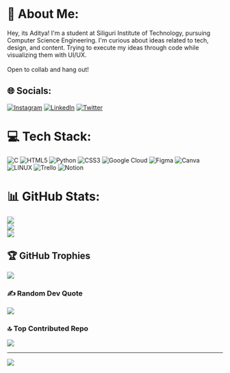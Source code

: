 # 💫 About Me:
Hey, its Aditya! I'm a student at Siliguri Institute of Technology, pursuing Computer Science Engineering. I'm curious about ideas related to tech, design, and content. Trying to execute my ideas through code while visualizing them with UI/UX. <br><br>Open to collab and hang out!


## 🌐 Socials:
[![Instagram](https://img.shields.io/badge/Instagram-%23E4405F.svg?logo=Instagram&logoColor=white)](https://instagram.com/withadityya) [![LinkedIn](https://img.shields.io/badge/LinkedIn-%230077B5.svg?logo=linkedin&logoColor=white)](https://linkedin.com/in/withadityya) [![Twitter](https://img.shields.io/badge/Twitter-%231DA1F2.svg?logo=Twitter&logoColor=white)](https://twitter.com/withadityya) 

# 💻 Tech Stack:
![C](https://img.shields.io/badge/c-%2300599C.svg?style=for-the-badge&logo=c&logoColor=white) ![HTML5](https://img.shields.io/badge/html5-%23E34F26.svg?style=for-the-badge&logo=html5&logoColor=white) ![Python](https://img.shields.io/badge/python-3670A0?style=for-the-badge&logo=python&logoColor=ffdd54) ![CSS3](https://img.shields.io/badge/css3-%231572B6.svg?style=for-the-badge&logo=css3&logoColor=white) ![Google Cloud](https://img.shields.io/badge/Google%20Cloud-%234285F4.svg?style=for-the-badge&logo=google-cloud&logoColor=white) 	![Figma](https://img.shields.io/badge/figma-%23F24E1E.svg?style=for-the-badge&logo=figma&logoColor=white) ![Canva](https://img.shields.io/badge/Canva-%2300C4CC.svg?style=for-the-badge&logo=Canva&logoColor=white) ![LINUX](https://img.shields.io/badge/Linux-FCC624?style=for-the-badge&logo=linux&logoColor=black) ![Trello](https://img.shields.io/badge/Trello-%23026AA7.svg?style=for-the-badge&logo=Trello&logoColor=white) ![Notion](https://img.shields.io/badge/Notion-%23000000.svg?style=for-the-badge&logo=notion&logoColor=white)
# 📊 GitHub Stats:
![](https://github-readme-stats.vercel.app/api?username=withadityya&theme=ayu-mirage&hide_border=false&include_all_commits=false&count_private=false)<br/>
![](https://github-readme-streak-stats.herokuapp.com/?user=withadityya&theme=ayu-mirage&hide_border=false)<br/>
![](https://github-readme-stats.vercel.app/api/top-langs/?username=withadityya&theme=ayu-mirage&hide_border=false&include_all_commits=false&count_private=false&layout=compact)

## 🏆 GitHub Trophies
![](https://github-profile-trophy.vercel.app/?username=withadityya&theme=radical&no-frame=false&no-bg=true&margin-w=4)

### ✍️ Random Dev Quote
![](https://quotes-github-readme.vercel.app/api?type=horizontal&theme=radical)

### 🔝 Top Contributed Repo
![](https://github-contributor-stats.vercel.app/api?username=withadityya&limit=5&theme=tokyonight&combine_all_yearly_contributions=true)

---
[![](https://visitcount.itsvg.in/api?id=withadityya&icon=0&color=0)](https://visitcount.itsvg.in)

<!-- Proudly created with GPRM ( https://gprm.itsvg.in ) -->
